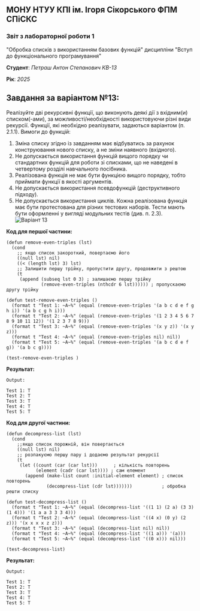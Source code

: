 ## МОНУ НТУУ КПІ ім. Ігоря Сікорського ФПМ СПіСКС

### Звіт з лабораторної роботи 1
 "Обробка списків з використанням базових функцій"
 дисципліни "Вступ до функціонального програмування"

**Студент**: *Петраш Антон Степанович КВ-13*


**Рік**: *2025*

## Завдання за варіантом №13:
Реалізуйте дві рекурсивні функції, що виконують деякі дії з вхідним(и) списком(-ами), за
можливості/необхідності використовуючи різні види рекурсії. Функції, які необхідно
реалізувати, задаються варіантом (п. 2.1.1). Вимоги до функцій:
1. Зміна списку згідно із завданням має відбуватись за рахунок конструювання нового
списку, а не зміни наявного (вхідного).
2. Не допускається використання функцій вищого порядку чи стандартних функцій
для роботи зі списками, що не наведені в четвертому розділі навчального
посібника.
3. Реалізована функція не має бути функцією вищого порядку, тобто приймати функції
в якості аргументів.
4. Не допускається використання псевдофункцій (деструктивного підходу).
5. Не допускається використання циклів.
Кожна реалізована функція має бути протестована для різних тестових наборів. Тести
мають бути оформленні у вигляді модульних тестів (див. п. 2.3).
![Варіант 13](https://github.com/user-attachments/assets/40cee3fb-519b-4108-8037-7caa9e891969)

**Код для першої частини:**
```
(defun remove-even-triples (lst)
  (cond
    ;; якщо список закороткий, повертаємо його
    ((null lst) nil)
    ((< (length lst) 3) lst)
    ;; Залишити першу трійку, пропустити другу, продовжити з рештою
    (t
     (append (subseq lst 0 3) ; залишаємо першу трійку
             (remove-even-triples (nthcdr 6 lst)))))) ; пропускаємо другу трійку

(defun test-remove-even-triples ()
  (format t "Test 1: ~A~%" (equal (remove-even-triples '(a b c d e f g h i)) '(a b c g h i)))
  (format t "Test 2: ~A~%" (equal (remove-even-triples '(1 2 3 4 5 6 7 8 9 10 11 12)) '(1 2 3 7 8 9)))
  (format t "Test 3: ~A~%" (equal (remove-even-triples '(x y z)) '(x y z)))
  (format t "Test 4: ~A~%" (equal (remove-even-triples nil) nil))
  (format t "Test 5: ~A~%" (equal (remove-even-triples '(a b c d e f g)) '(a b c g))))

(test-remove-even-triples )
```
**Результат:**
```
Output:

Test 1: T
Test 2: T
Test 3: T
Test 4: T
Test 5: T
```

**Код для другої частини:**
```
(defun decompress-list (lst)
  (cond
    ;;якщо список порожній, він повертається
    ((null lst) nil)
    ;; розпакуємо першу пару і додаємо результат рекурсії
    (t
     (let ((count (car (car lst)))      ; кількість повторень
           (element (cadr (car lst)))) ; сам елемент
       (append (make-list count :initial-element element) ; список повторень
               (decompress-list (cdr lst)))))))           ; обробка решти списку

(defun test-decompress-list ()
  (format t "Test 1: ~A~%" (equal (decompress-list '((1 1) (2 a) (3 3) (1 4))) '(1 a a 3 3 3 4)))
  (format t "Test 2: ~A~%" (equal (decompress-list '((4 x) (0 y) (2 z))) '(x x x x z z)))
  (format t "Test 3: ~A~%" (equal (decompress-list nil) nil))
  (format t "Test 4: ~A~%" (equal (decompress-list '((1 a))) '(a)))
  (format t "Test 5: ~A~%" (equal (decompress-list '((0 x))) nil)))

(test-decompress-list)
```
**Результат:**
```
Output:

Test 1: T
Test 2: T
Test 3: T
Test 4: T
Test 5: T
```

